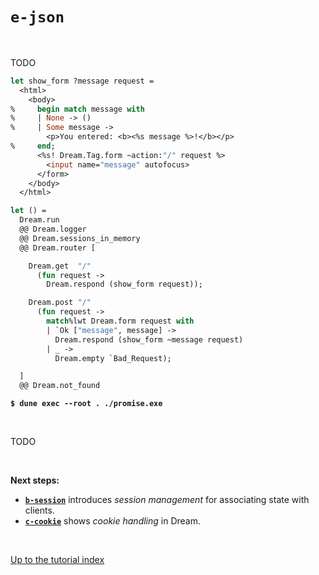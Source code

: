 # `e-json`

<br>

TODO

<!-- TODO Adjust once the templater vertical whitespace bug is fixed again. -->
<!-- TODO Updated pasted code. -->
<!-- TODO CSRF protection. -->

```ocaml
let show_form ?message request =
  <html>
    <body>
%     begin match message with
%     | None -> ()
%     | Some message ->
        <p>You entered: <b><%s message %>!</b></p>
%     end;
      <%s! Dream.Tag.form ~action:"/" request %>
        <input name="message" autofocus>
      </form>
    </body>
  </html>

let () =
  Dream.run
  @@ Dream.logger
  @@ Dream.sessions_in_memory
  @@ Dream.router [

    Dream.get  "/"
      (fun request ->
        Dream.respond (show_form request));

    Dream.post "/"
      (fun request ->
        match%lwt Dream.form request with
        | `Ok ["message", message] ->
          Dream.respond (show_form ~message request)
        | _ ->
          Dream.empty `Bad_Request);

  ]
  @@ Dream.not_found
```

<pre><code><b>$ dune exec --root . ./promise.exe</b></code></pre>

<br>

TODO

<br>

**Next steps:**

- [**`b-session`**](../b-session/#files) introduces *session management* for
  associating state with clients.
- [**`c-cookie`**](../c-cookie/#files) shows *cookie handling* in Dream.

<br>

[Up to the tutorial index](../#readme)

